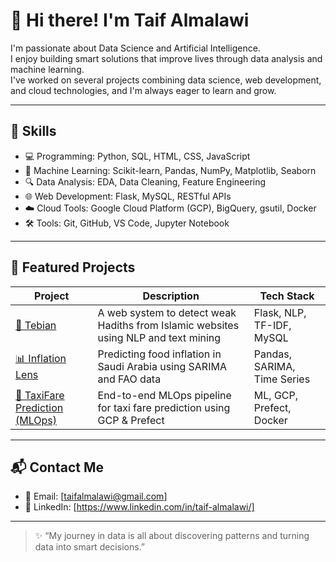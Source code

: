 # 👋 Hi there! I'm Taif Almalawi

I'm passionate about Data Science and Artificial Intelligence.  
I enjoy building smart solutions that improve lives through data analysis and machine learning.  
I've worked on several projects combining data science, web development, and cloud technologies, and I'm always eager to learn and grow.

---

## 🚀 Skills

- 💻 Programming: Python, SQL, HTML, CSS, JavaScript
- 🧠 Machine Learning: Scikit-learn, Pandas, NumPy, Matplotlib, Seaborn
- 🔍 Data Analysis: EDA, Data Cleaning, Feature Engineering
- 🌐 Web Development: Flask, MySQL, RESTful APIs
- ☁️ Cloud Tools: Google Cloud Platform (GCP), BigQuery, gsutil, Docker
- 🛠️ Tools: Git, GitHub, VS Code, Jupyter Notebook

---

## 📂 Featured Projects

| Project | Description | Tech Stack |
|--------|-------------|------------|
| [🕌 Tebian](https://github.com/taifalmalawi/tebian) | A web system to detect weak Hadiths from Islamic websites using NLP and text mining | Flask, NLP, TF-IDF, MySQL |
| [📊 Inflation Lens](https://github.com/TaifAlmalawi/inflation_website) | Predicting food inflation in Saudi Arabia using SARIMA and FAO data | Pandas, SARIMA, Time Series |
| [🚖 TaxiFare Prediction (MLOps)](https://github.com/TaifAlmalawi/taxifare-website) | End-to-end MLOps pipeline for taxi fare prediction using GCP & Prefect | ML, GCP, Prefect, Docker |

---

## 📬 Contact Me

- 📧 Email: [taifalmalawi@gmail.com]
- 💼 LinkedIn: [https://www.linkedin.com/in/taif-almalawi/]
  
---

> ✨ “My journey in data is all about discovering patterns and turning data into smart decisions.”

